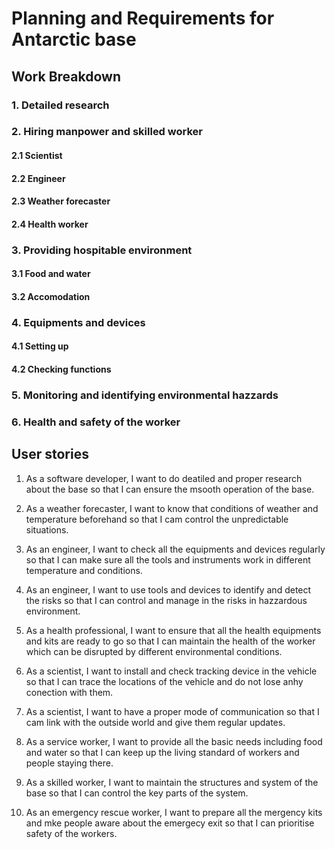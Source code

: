 # Planning and Requirements for Antarctic base 
## Work Breakdown
### 1. Detailed research
### 2. Hiring manpower and skilled worker
#### 2.1 Scientist
#### 2.2 Engineer
#### 2.3 Weather forecaster
#### 2.4 Health worker
### 3. Providing hospitable environment
#### 3.1 Food and water
#### 3.2 Accomodation
### 4. Equipments and devices
#### 4.1 Setting up
#### 4.2 Checking functions
### 5. Monitoring and identifying environmental hazzards
### 6. Health and safety of the worker

## User stories

1. As a software developer, I want to do deatiled and proper research about the base so that I can ensure the msooth operation of the base.

2. As a weather forecaster, I want to know that conditions of weather and temperature beforehand so that I cam control the unpredictable situations. 

3. As an engineer, I want to check all the equipments and devices regularly so that I can make sure all the tools and instruments work in different temperature and conditions.

4. As an engineer, I want to use tools and devices to identify and detect the risks so that I can control and manage in the risks in hazzardous environment.

5. As a health professional, I want to ensure that all the health equipments and kits are ready to go so that I can maintain the health of the worker which can be disrupted by different environmental conditions.

6. As a scientist, I want to install and check tracking device in the vehicle so that I can trace the locations of the vehicle and do not lose anhy conection with them.

7. As a scientist, I want to have a proper mode of communication so that I cam link with the outside world and give them regular updates.

8. As a service worker, I want to provide all the basic needs including food and water so that I can keep up the living standard of workers and people staying there.

9. As a skilled worker, I want to maintain the structures and system of the base so that I can control the key parts of the system.

10. As an emergency rescue worker, I want to prepare all the mergency kits and mke people aware about the emergecy exit so that I can prioritise safety of the workers.    

  
